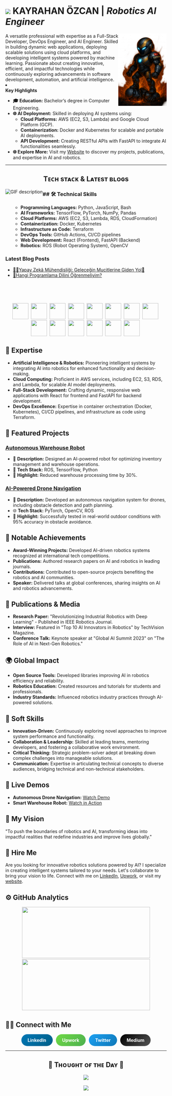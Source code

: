 # <img src="https://emojis.slackmojis.com/emojis/images/1531849430/4246/blob-sunglasses.gif?1531849430" width="27"/> KAYRAHAN ÖZCAN | *Robotics AI Engineer*
<div>
  <img align="right" width="30%" src="https://github.com/kayrahanozcan/kayrahanozcan/blob/main/Kayrahan-Ozcan-Github-Readme.png">
</div>
A versatile professional with expertise as a Full-Stack Developer, DevOps Engineer, and AI Engineer. Skilled in building dynamic web applications, deploying scalable solutions using cloud platforms, and developing intelligent systems powered by machine learning. Passionate about creating innovative, efficient, and impactful technologies while continuously exploring advancements in software development, automation, and artificial intelligence.
                <li> </li>

 <section id="key-highlights">
    <strong> Key Highlights </strong>
    <ul>
        <li>
            <strong>🎓 Education:</strong> Bachelor’s degree in Computer Engineering.
        </li>
        <li>
            <strong>🌐 AI Deployment:</strong> Skilled in deploying AI systems using:
            <ul>
                <li><strong>Cloud Platforms:</strong> AWS (EC2, S3, Lambda) and Google Cloud Platform (GCP).</li>
                <li><strong>Containerization:</strong> Docker and Kubernetes for scalable and portable AI deployments.</li>
                <li><strong>API Development:</strong> Creating RESTful APIs with FastAPI to integrate AI functionalities seamlessly.</li>
            </ul>
        </li>
        <li>
            <strong>🌐 Explore More:</strong> Visit my <a href="https://kayrahanozcan.com" target="_blank">Website</a> to discover my projects, publications, and expertise in AI and robotics.
        </li>
    </ul>

---


<!--Languages and Tools Section-->       

<h2 align="center">Tᴇᴄʜ sᴛᴀᴄᴋ & Lᴀᴛᴇsᴛ ʙʟᴏɢs</h2> 

<picture>
  <source media="(prefers-color-scheme: dark)" srcset="./Skills_Animation_Dark.gif">
  <source media="(prefers-color-scheme: light)" srcset="./Skills_Animation_White.gif">
  <img align="left" alt="GIF description" src="./Skills_Animation_White.gif">
</picture>

<h3 align="left">## 🛠 Technical Skills</h3>
<ul align="left">

* **Programming Languages:** Python, JavaScript, Bash
* **AI Frameworks:** TensorFlow, PyTorch, NumPy, Pandas
* **Cloud Platforms:** AWS (EC2, S3, Lambda, RDS, CloudFormation)
* **Containerization:** Docker, Kubernetes
* **Infrastructure as Code:** Terraform
* **DevOps Tools:** GitHub Actions, CI/CD pipelines
* **Web Development:** React (Frontend), FastAPI (Backend)
* **Robotics:** ROS (Robot Operating System), OpenCV
</ul>
  
<h3 align="left">Latest Blog Posts</h3>
<ul align="left">
  <li><a href="https://kayrahanozcan.com/yapay-zeka-muhendisligi-gelecegin-mucitlerine-giden-yol/">🧙‍♂️Yapay Zekâ Mühendisliği: Geleceğin Mucitlerine Giden Yol🔖</a></li>
  <li><a href="https://kayrahanozcan.com/hangi-programlama-dilini-ogrenmeliyim/">🚀Hangi Programlama Dilini Öğrenmeliyim?</a></li>
</ul>
<br />
<br />
<br />
<p align="center">
  <img width="50px" height="50px" src="https://cdn.jsdelivr.net/gh/devicons/devicon/icons/python/python-original.svg">&nbsp;
  <img width="50px" height="50px" src="https://cdn.jsdelivr.net/gh/devicons/devicon/icons/javascript/javascript-original.svg">&nbsp;
  <img width="50px" height="50px" src="https://cdn.jsdelivr.net/gh/devicons/devicon/icons/tensorflow/tensorflow-original.svg">&nbsp;
  <img width="50px" height="50px" src="https://cdn.jsdelivr.net/gh/devicons/devicon/icons/pytorch/pytorch-original.svg">&nbsp;
  <img width="50px" height="50px" src="https://cdn.jsdelivr.net/gh/devicons/devicon/icons/numpy/numpy-original.svg">&nbsp;
  <img width="50px" height="50px" src="https://cdn.jsdelivr.net/gh/devicons/devicon/icons/pandas/pandas-original.svg">&nbsp;
  <img width="50px" height="50px" src="https://cdn.jsdelivr.net/gh/devicons/devicon/icons/amazonwebservices/amazonwebservices-original-wordmark.svg">&nbsp;
  <img width="50px" height="50px" src="https://cdn.jsdelivr.net/gh/devicons/devicon/icons/docker/docker-original-wordmark.svg">&nbsp;
  <img width="50px" height="50px" src="https://cdn.jsdelivr.net/gh/devicons/devicon/icons/kubernetes/kubernetes-plain.svg">&nbsp;
  <img width="50px" height="50px" src="https://cdn.jsdelivr.net/gh/devicons/devicon/icons/terraform/terraform-original.svg">&nbsp;
  <img width="50px" height="50px" src="https://cdn.jsdelivr.net/gh/devicons/devicon/icons/git/git-original.svg">&nbsp;
  <img width="50px" height="50px" src="https://cdn.jsdelivr.net/gh/devicons/devicon/icons/react/react-original.svg">&nbsp;
  <img width="50px" height="50px" src="https://cdn.jsdelivr.net/gh/devicons/devicon/icons/fastapi/fastapi-original.svg">&nbsp;
  <img width="50px" height="50px" src="https://cdn.jsdelivr.net/gh/devicons/devicon/icons/opencv/opencv-original.svg">&nbsp;
</p>

## 🤖 Expertise

* **Artificial Intelligence & Robotics:** Pioneering intelligent systems by integrating AI into robotics for enhanced functionality and decision-making.
* **Cloud Computing:** Proficient in AWS services, including EC2, S3, RDS, and Lambda, for scalable AI model deployments.
* **Full-Stack Development:** Crafting dynamic, responsive web applications with React for frontend and FastAPI for backend development.
* **DevOps Excellence:** Expertise in container orchestration (Docker, Kubernetes), CI/CD pipelines, and infrastructure as code using Terraform.
  
## 🚀 Featured Projects

### [Autonomous Warehouse Robot](https://github.com/kayrahanozcan/warehouse-robot)
- 🧠 **Description:** Designed an AI-powered robot for optimizing inventory management and warehouse operations.
- 📂 **Tech Stack:** ROS, TensorFlow, Python
- 🌟 **Highlight:** Reduced warehouse processing time by 30%.

### [AI-Powered Drone Navigation](https://github.com/kayrahanozcan/drone-navigation)
- 🚀 **Description:** Developed an autonomous navigation system for drones, including obstacle detection and path planning.
- 🌐 **Tech Stack:** PyTorch, OpenCV, ROS
- 🌟 **Highlight:** Successfully tested in real-world outdoor conditions with 95% accuracy in obstacle avoidance.

## 🌟 Notable Achievements

* **Award-Winning Projects:** Developed AI-driven robotics systems recognized at international tech competitions.
* **Publications:** Authored research papers on AI and robotics in leading journals.
* **Contributions:** Contributed to open-source projects benefiting the robotics and AI communities.
* **Speaker:** Delivered talks at global conferences, sharing insights on AI and robotics advancements.

## 📝 Publications & Media

- **Research Paper:** "Revolutionizing Industrial Robotics with Deep Learning" - Published in IEEE Robotics Journal.
- **Interview:** Featured in "Top 10 AI Innovators in Robotics" by TechVision Magazine.
- **Conference Talk:** Keynote speaker at "Global AI Summit 2023" on "The Role of AI in Next-Gen Robotics."

## 🌍 Global Impact

- **Open Source Tools:** Developed libraries improving AI in robotics efficiency and reliability.
- **Robotics Education:** Created resources and tutorials for students and professionals.
- **Industry Standards:** Influenced robotics industry practices through AI-powered solutions.

## 🤝 Soft Skills

* **Innovation-Driven:** Continuously exploring novel approaches to improve system performance and functionality.
* **Collaboration & Leadership:** Skilled at leading teams, mentoring developers, and fostering a collaborative work environment.
* **Critical Thinking:** Strategic problem-solver adept at breaking down complex challenges into manageable solutions.
* **Communication:** Expertise in articulating technical concepts to diverse audiences, bridging technical and non-technical stakeholders.

## 🎥 Live Demos

- **Autonomous Drone Navigation:** [Watch Demo](https://www.youtube.com/watch?v=dronedemo)
- **Smart Warehouse Robot:** [Watch in Action](https://www.youtube.com/watch?v=robotdemo)

## 🧠 My Vision

"To push the boundaries of robotics and AI, transforming ideas into impactful realities that redefine industries and improve lives globally."

## 💼 Hire Me

Are you looking for innovative robotics solutions powered by AI? I specialize in creating intelligent systems tailored to your needs. Let's collaborate to bring your vision to life. Connect with me on [LinkedIn](https://www.linkedin.com/in/kayrahanozcan/), [Upwork](https://www.upwork.com/freelancers/kayrahanozcan), or visit my [website](https://kayrahanozcan.com).

## ⚙️ GitHub Analytics

<p align="center">
  <img width="400px" height="160px"  src="https://github-readme-stats-eight-theta.vercel.app/api?username=kayrahanozcan&show_icons=true&theme=algolia&include_all_commits=true&card_width=500"/>
  <img width="400px" height="160px"  src="https://github-readme-stats-eight-theta.vercel.app/api/top-langs/?username=kayrahanozcan&langs_count=6&theme=algolia&hide_progress=true&card_width=500"/>
</p>

## 🤝🏻 Connect with Me

<p align="center" style="display: flex; flex-wrap: wrap; justify-content: center; gap: 10px;">
  <a href="https://www.linkedin.com/in/kayrahanozcan/" target="_blank" style="text-decoration: none; border-radius: 25px; padding: 10px 20px; background: linear-gradient(135deg, #0077B5, #005f87); color: white; font-weight: bold;">LinkedIn</a>
  <a href="https://www.upwork.com/freelancers/kayrahanozcan" target="_blank" style="text-decoration: none; border-radius: 25px; padding: 10px 20px; background: linear-gradient(135deg, #6fda44, #4caf50); color: white; font-weight: bold;">Upwork</a>
  <a href="https://twitter.com/kayrahanozcan" target="_blank" style="text-decoration: none; border-radius: 25px; padding: 10px 20px; background: linear-gradient(135deg, #1DA1F2, #0e77b7); color: white; font-weight: bold;">Twitter</a>
  <a href="https://medium.com/@kayrahanozcan" target="_blank" style="text-decoration: none; border-radius: 25px; padding: 10px 20px; background: linear-gradient(135deg, #000000, #555555); color: white; font-weight: bold;">Medium</a>
</p>


---

<!--Dynamic Quote card updates everyday at 12 PM--> 
<h2 align="center">🌟 Tʜᴏᴜɢʜᴛ ᴏғ ᴛʜᴇ Dᴀʏ 🌟</h2>
<!--STARTS_HERE_QUOTE_CARD-->
<p align="center">
    <img src="https://readme-daily-quotes.vercel.app/api?author=Samuel%20Beckett&quote=Ever%20tried.%20Ever%20failed.%20No%20matter.%20Try%20Again.%20Fail%20again.%20Fail%20better.%20&theme=dark&bg_color=220a28&author_color=ffeb95&accent_color=c56a90">
</p>
<!--ENDS_HERE_QUOTE_CARD-->

<!--Footer--> 
<p align="center">
  <img src="https://capsule-render.vercel.app/api?type=waving&color=gradient&height=65&section=footer"/>
</p>

